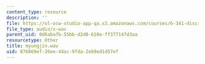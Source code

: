 ```yaml
---
content_type: resource
description: ''
file: https://ol-ocw-studio-app-qa.s3.amazonaws.com/courses/6-341-discrete-time-signal-processing-fall-2005/876869ef26ee44ac9fda2eb9ed1d57ef_myungjin.wav
file_type: audio/x-wav
parent_uid: 0d6abafb-55bb-d2d0-610e-ff377147d3aa
resourcetype: Other
title: myungjin.wav
uid: 876869ef-26ee-44ac-9fda-2eb9ed1d57ef
---
```

